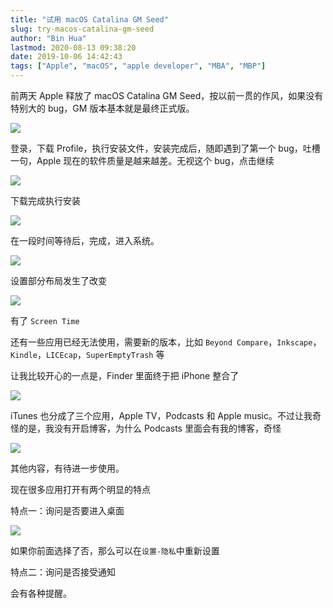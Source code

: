 ```yaml
---
title: "试用 macOS Catalina GM Seed"
slug: try-macos-catalina-gm-seed
author: "Bin Hua"
lastmod: 2020-08-13 09:38:20
date: 2019-10-06 14:42:43
tags: ["Apple", "macOS", "apple developer", "MBA", "MBP"]
---
```


前两天 Apple 释放了 macOS Catalina GM Seed，按以前一贯的作风，如果没有特别大的 bug，GM 版本基本就是最终正式版。

![](/imgs/try-macos-catalina-gm-seed-001.png)

登录，下载 Profile，执行安装文件，安装完成后，随即遇到了第一个 bug，吐槽一句，Apple 现在的软件质量是越来越差。无视这个 bug，点击继续

![](/imgs/try-macos-catalina-gm-seed-002.png)

下载完成执行安装

![](/imgs/try-macos-catalina-gm-seed-003.png)

在一段时间等待后，完成，进入系统。

![](/imgs/try-macos-catalina-gm-seed-004.png)

设置部分布局发生了改变

![](/imgs/try-macos-catalina-gm-seed-005.png)

有了 `Screen Time`

还有一些应用已经无法使用，需要新的版本，比如 `Beyond Compare`，`Inkscape`，`Kindle`，`LICEcap`，`SuperEmptyTrash` 等

让我比较开心的一点是，Finder 里面终于把 iPhone 整合了

![](/imgs/try-macos-catalina-gm-seed-06.png)

iTunes 也分成了三个应用，Apple TV，Podcasts 和 Apple music。不过让我奇怪的是，我没有开启博客，为什么 Podcasts 里面会有我的博客，奇怪

![](/imgs/try-macos-catalina-gm-seed-07.png)

其他内容，有待进一步使用。

现在很多应用打开有两个明显的特点

特点一：询问是否要进入桌面

![](/imgs/try-macos-catalina-gm-seed-08.png)

如果你前面选择了否，那么可以在`设置-隐私`中重新设置

特点二：询问是否接受通知

会有各种提醒。